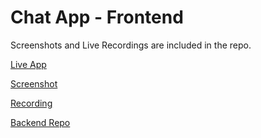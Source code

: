 # Chat App - Frontend

Screenshots and Live Recordings are included in the repo.

[Live App](https://chat-buddies.netlify.app/)

[Screenshot](https://github.com/nirajpandey034/ChatApp-Frontend/blob/master/ChatApp-Screenshot.png)

[Recording](https://github.com/nirajpandey034/ChatApp-Frontend/blob/master/ChatApp-Recording.mp4)

[Backend Repo](https://github.com/nirajpandey034/ChatApp-Backend)
